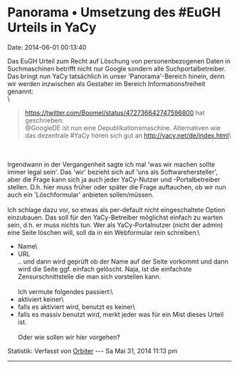 Panorama • Umsetzung des \#EuGH Urteils in YaCy
===============================================

Date: 2014-06-01 00:13:40

Das EuGH Urteil zum Recht auf Löschung von personenbezogenen Daten in
Suchmaschinen betrifft nicht nur Google sondern alle
Suchportalbetreiber. Das bringt nun YaCy tatsächlich in unser
\'Panorama\'-Bereich hinein, denn wir werden inzwischen als Gestalter im
Bereich Informationsfreiheit genannt:\
\

> <div>
>
> https://twitter.com/Boomel/status/472736642747596800 hat geschrieben:\
> \@GoogleDE ist nun eine Depublikationsmaschine. Alternativen wie das
> dezentrale \#YaCy hören sich gut an <http://yacy.net/de/index.html>\
>
> </div>

\
\
Irgendwann in der Vergangenheit sagte ich mal \'was wir machen sollte
immer legal sein\'. Das \'wir\' bezieht sich auf \'uns als
Softwarehersteller\', aber die Frage kann sich ja auch jeder YaCy-Nutzer
und -Portalbetreiber stellen. D.h. hier muss früher oder später die
Frage auftauchen, ob wir nun auch ein \'Löschformular\' anbieten
sollen/müssen.\
\
Ich schlage dazu vor, so etwas als per-default nicht eingeschaltete
Option einzubauen. Das soll für den YaCy-Betreiber möglichst einfach zu
warten sein, d.h. er muss nichts tun. Wer als YaCy-Portalnutzer (nicht
der admin) eine Seite löschen will, soll da in ein Webformular rein
schreiben:\
- Name\
- URL\
.. und dann wird geprüft ob der Name auf der Seite vorkommt und dann
wird die Seite ggf. einfach gelöscht. Naja, ist die einfachste
Zensurschnittstelle die man sich vorstellen kann.\
\
Ich vermute folgendes passiert:\
- aktiviert keiner\
- falls es aktiviert wird, benutzt es keiner\
- falls es massiv benutzt wird, merkt jeder was für ein Mist dieses
Urteil ist.\
\
Oder wie sollen wir hier vorgehen?

Statistik: Verfasst von
[Orbiter](http://forum.yacy-websuche.de/memberlist.php?mode=viewprofile&u=2)
--- Sa Mai 31, 2014 11:13 pm

------------------------------------------------------------------------
